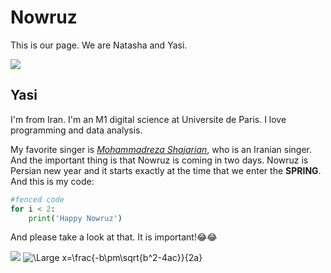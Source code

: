 # **Nowruz**

This is our page. We are Natasha and Yasi.

![](https://media.giphy.com/media/C13qXB89mAhMlzZodp/giphy.gif)

## **Yasi**

I'm from Iran. I'm an M1 digital science at Universite de Paris. I love programming and data analysis. 

My favorite singer is *[Mohammadreza Shajarian](https://en.wikipedia.org/wiki/Mohammad-Reza_Shajarian)*, who is an Iranian singer. 
And the important thing is that Nowruz is coming in two days. Nowruz is Persian new year and it starts exactly at the time that we enter the **SPRING**.
And this is my code:
```python 
#fenced code
for i < 2:
    print('Happy Nowruz')
```
And please take a look at that. It is important!😂😂

<img src="https://render.githubusercontent.com/render/math?math=x_{1,2} = \frac{-b \pm \sqrt{b^2-4ac}}{2b}">

<img src="https://latex.codecogs.com/svg.latex?\Large&space;x=\frac{-b\pm\sqrt{b^2-4ac}}{2a}" title="\Large x=\frac{-b\pm\sqrt{b^2-4ac}}{2a}" />